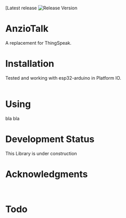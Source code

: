 [Latest release ![Release Version](http://aws.anziot.com/AnzioTalk)

# AnzioTalk
A replacement for ThingSpeak.  


# Installation

Tested and working with esp32-arduino in Platform IO.  
<br/>

# Using
bla bla

# Development Status
This Library is under construction
<br/>

# Acknowledgments
<br/>  

# Todo
<br/>  
